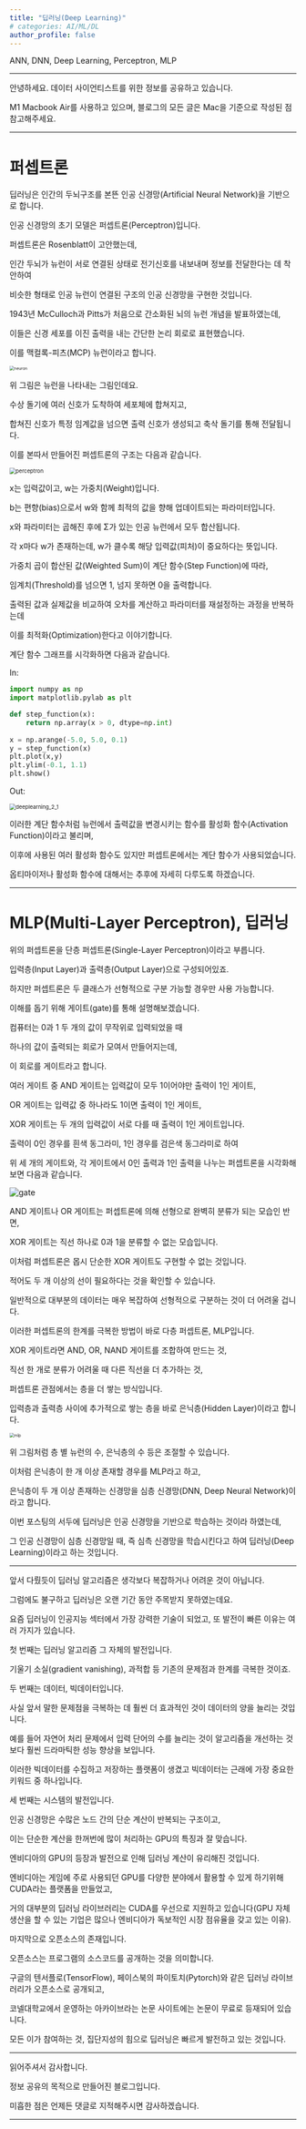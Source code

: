 ```yaml
---
title: "딥러닝(Deep Learning)"
# categories: AI/ML/DL
author_profile: false
---
```

ANN, DNN, Deep Learning, Perceptron, MLP

----

안녕하세요.
데이터 사이언티스트를 위한 정보를 공유하고 있습니다.

M1 Macbook Air를 사용하고 있으며, 블로그의 모든 글은 Mac을 기준으로 작성된 점 참고해주세요.

----

# 퍼셉트론

딥러닝은 인간의 두뇌구조를 본뜬 인공 신경망(Artificial Neural Network)을 기반으로 합니다.

인공 신경망의 초기 모델은 퍼셉트론(Perceptron)입니다.

퍼셉트론은 Rosenblatt이 고안했는데,

인간 두뇌가 뉴런이 서로 연결된 상태로 전기신호를 내보내며 정보를 전달한다는 데 착안하여

비슷한 형태로 인공 뉴런이 연결된 구조의 인공 신경망을 구현한 것입니다.

1943년 McCulloch과 Pitts가 처음으로 간소화된 뇌의 뉴런 개념을 발표하였는데,

이들은 신경 세포를 이진 출력을 내는 간단한 논리 회로로 표현했습니다.

이를 맥컬록-피츠(MCP) 뉴런이라고 합니다.

<img src="../images/2022-04-11-deeplearning/neuron.png" alt="neuron" style="zoom:50%;" />

위 그림은 뉴런을 나타내는 그림인데요.

수상 돌기에 여러 신호가 도착하여 세포체에 합쳐지고,

합쳐진 신호가 특정 임계값을 넘으면 출력 신호가 생성되고 축삭 돌기를 통해 전달됩니다.

이를 본따서 만들어진 퍼셉트론의 구조는 다음과 같습니다.

<img src="../images/2022-04-11-deeplearning/perceptron.png" alt="perceptron" style="zoom:67%;" />

x는 입력값이고, w는 가중치(Weight)입니다.

b는 편향(bias)으로서 w와 함께 최적의 값을 향해 업데이트되는 파라미터입니다.

x와 파라미터는 곱해진 후에 Σ가 있는 인공 뉴런에서 모두 합산됩니다.

각 x마다 w가 존재하는데, w가 클수록 해당 입력값(피처)이 중요하다는 뜻입니다.

가중치 곱이 합산된 값(Weighted Sum)이 계단 함수(Step Function)에 따라,

임계치(Threshold)를 넘으면 1, 넘지 못하면 0을 출력합니다.

출력된 값과 실제값을 비교하여 오차를 계산하고 파라미터를 재설정하는 과정을 반복하는데

이를 최적화(Optimization)한다고 이야기합니다.

계단 함수 그래프를 시각화하면 다음과 같습니다.

In:


```python
import numpy as np
import matplotlib.pylab as plt

def step_function(x):
	return np.array(x > 0, dtype=np.int)
    
x = np.arange(-5.0, 5.0, 0.1)
y = step_function(x)
plt.plot(x,y)
plt.ylim(-0.1, 1.1)
plt.show()
```

Out:

<img src="../images/2022-04-11-deeplearning/deeplearning_2_1.png" alt="deeplearning_2_1" style="zoom: 67%;" />
    


이러한 계단 함수처럼 뉴런에서 출력값을 변경시키는 함수를 활성화 함수(Activation Function)이라고 불리며,

이후에 사용된 여러 활성화 함수도 있지만 퍼셉트론에서는 계단 함수가 사용되었습니다.

옵티마이저나 활성화 함수에 대해서는 추후에 자세히 다루도록 하겠습니다.

----

# MLP(Multi-Layer Perceptron), 딥러닝

위의 퍼셉트론을 단층 퍼셉트론(Single-Layer Perceptron)이라고 부릅니다.

입력층(Input Layer)과 출력층(Output Layer)으로 구성되어있죠.

하지만 퍼셉트론은 두 클래스가 선형적으로 구분 가능할 경우만 사용 가능합니다.

이해를 돕기 위해 게이트(gate)를 통해 설명해보겠습니다.

컴퓨터는 0과 1 두 개의 값이 무작위로 입력되었을 때

하나의 값이 출력되는 회로가 모여서 만들어지는데,

이 회로를 게이트라고 합니다.

여러 게이트 중 AND 게이트는 입력값이 모두 1이어야만 출력이 1인 게이트,

OR 게이트는 입력값 중 하나라도 1이면 출력이 1인 게이트,

XOR 게이트는 두 개의 입력값이 서로 다를 때 출력이 1인 게이트입니다.

출력이 0인 경우를 흰색 동그라미, 1인 경우를 검은색 동그라미로 하여

위 세 개의 게이트와, 각 게이트에서 0인 출력과 1인 출력을 나누는 퍼셉트론을 시각화해 보면 다음과 같습니다.

![gate](../images/2022-04-11-deeplearning/gate.png)

AND 게이트나 OR 게이트는 퍼셉트론에 의해 선형으로 완벽히 분류가 되는 모습인 반면,

XOR 게이트는 직선 하나로 0과 1을 분류할 수 없는 모습입니다.

이처럼 퍼셉트론은 몹시 단순한 XOR 게이트도 구현할 수 없는 것입니다.

적어도 두 개 이상의 선이 필요하다는 것을 확인할 수 있습니다.

일반적으로 대부분의 데이터는 매우 복잡하여 선형적으로 구분하는 것이 더 어려울 겁니다.

이러한 퍼셉트론의 한계를 극복한 방법이 바로 다층 퍼셉트론, MLP입니다.

XOR 게이트라면 AND, OR, NAND 게이트를 조합하여 만드는 것,

직선 한 개로 분류가 어려울 때 다른 직선을 더 추가하는 것,

퍼셉트론 관점에서는 층을 더 쌓는 방식입니다.

입력층과 출력층 사이에 추가적으로 쌓는 층을 바로 은닉층(Hidden Layer)이라고 합니다.

<img src="../images/2022-04-11-deeplearning/mlp.png" alt="mlp" style="zoom:50%;" />

위 그림처럼 층 별 뉴런의 수, 은닉층의 수 등은 조절할 수 있습니다.

이처럼 은닉층이 한 개 이상 존재할 경우를 MLP라고 하고,

은닉층이 두 개 이상 존재하는 신경망을 심층 신경망(DNN, Deep Neural Network)이라고 합니다.

이번 포스팅의 서두에 딥러닝은 인공 신경망을 기반으로 학습하는 것이라 하였는데,

그 인공 신경망이 심층 신경망일 때, 즉 심측 신경망을 학습시킨다고 하여 딥러닝(Deep Learning)이라고 하는 것입니다.

----

앞서 다뤘듯이 딥러닝 알고리즘은 생각보다 복잡하거나 어려운 것이 아닙니다.

그럼에도 불구하고 딥러닝은 오랜 기간 동안 주목받지 못하였는데요.

요즘 딥러닝이 인공지능 섹터에서 가장 강력한 기술이 되었고, 또 발전이 빠른 이유는 여러 가지가 있습니다.

첫 번째는 딥러닝 알고리즘 그 자체의 발전입니다.

기울기 소실(gradient vanishing), 과적합 등 기존의 문제점과 한계를 극복한 것이죠.

두 번째는 데이터, 빅데이터입니다.

사실 앞서 말한 문제점을 극복하는 데 훨씬 더 효과적인 것이 데이터의 양을 늘리는 것입니다.

예를 들어 자연어 처리 문제에서 입력 단어의 수를 늘리는 것이 알고리즘을 개선하는 것보다 훨씬 드라마틱한 성능 향상을 보입니다.

이러한 빅데이터를 수집하고 저장하는 플랫폼이 생겼고 빅데이터는 근래에 가장 중요한 키워드 중 하나입니다.

세 번째는 시스템의 발전입니다.

인공 신경망은 수많은 노드 간의 단순 계산이 반복되는 구조이고,

이는 단순한 계산을 한꺼번에 많이 처리하는 GPU의 특징과 잘 맞습니다.

엔비디아의 GPU의 등장과 발전으로 인해 딥러닝 계산이 유리해진 것입니다.

엔비디아는 게임에 주로 사용되던 GPU를 다양한 분야에서 활용할 수 있게 하기위해 CUDA라는 플랫폼을 만들었고,

거의 대부분의 딥러닝 라이브러리는 CUDA를 우선으로 지원하고 있습니다(GPU 자체 생산을 할 수 있는 기업은 많으나 엔비디아가 독보적인 시장 점유율을 갖고 있는 이유).

마지막으로 오픈소스의 존재입니다.

오픈소스는 프로그램의 소스코드를 공개하는 것을 의미합니다.

구글의 텐서플로(TensorFlow), 페이스북의 파이토치(Pytorch)와 같은 딥러닝 라이브러리가 오픈소스로 공개되고,

코넬대학교에서 운영하는 아카이브라는 논문 사이트에는 논문이 무료로 등재되어 있습니다.

모든 이가 참여하는 것, 집단지성의 힘으로 딥러닝은 빠르게 발전하고 있는 것입니다.

----

읽어주셔서 감사합니다.

정보 공유의 목적으로 만들어진 블로그입니다.

미흡한 점은 언제든 댓글로 지적해주시면 감사하겠습니다.

----
